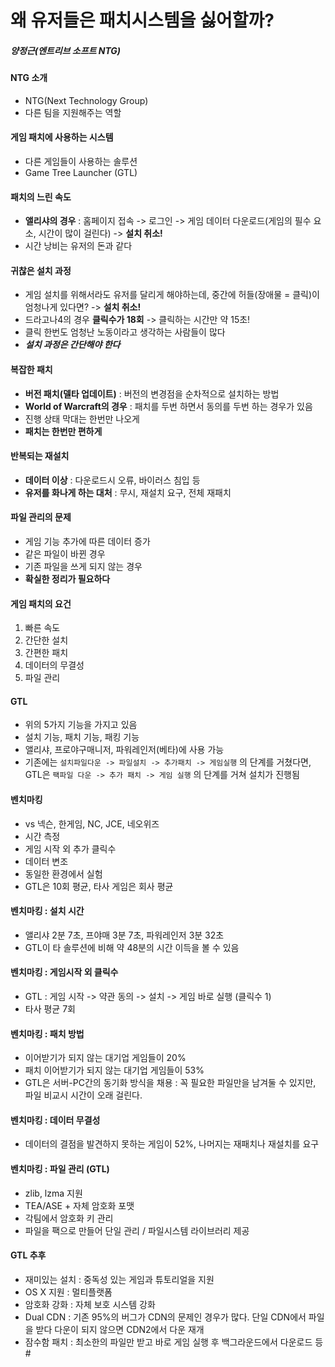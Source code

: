 # 왜 유저들은 패치시스템을 싫어할까?
##### 양정근(엔트리브 소프트 NTG)

#### NTG 소개
- NTG(Next Technology Group)
- 다른 팀을 지원해주는 역할

#### 게임 패치에 사용하는 시스템
- 다른 게임들이 사용하는 솔루션
- Game Tree Launcher (GTL)

#### 패치의 느린 속도
- **앨리샤의 경우** : 홈페이지 접속 -> 로그인 -> 게임 데이터 다운로드(게임의 필수 요소, 시간이 많이 걸린다) -> **설치 취소!**
- 시간 낭비는 유저의 돈과 같다

#### 귀찮은 설치 과정 
- 게임 설치를 위해서라도 유저를 달리게 해야하는데, 중간에 허들(장애물 = 클릭)이 엄청나게 있다면? -> **설치 취소!**
- 드라고나4의 경우 **클릭수가 18회** -> 클릭하는 시간만 약 15초!
- 클릭 한번도 엄청난 노동이라고 생각하는 사람들이 많다
- **_설치 과정은 간단해야 한다_**

#### 복잡한 패치
- **버전 패치(델타 업데이트)** : 버전의 변경점을 순차적으로 설치하는 방법
- **World of Warcraft의 경우** : 패치를 두번 하면서 동의를 두번 하는 경우가 있음
- 진행 상태 막대는 한번만 나오게
- **패치는 한번만 편하게**

#### 반복되는 재설치
- **데이터 이상** : 다운로드시 오류, 바이러스 침입 등
- **유저를 화나게 하는 대처** : 무시, 재설치 요구, 전체 재패치

#### 파일 관리의 문제
- 게임 기능 추가에 따른 데이터 증가
- 같은 파일이 바뀐 경우
- 기존 파일을 쓰게 되지 않는 경우
- **확실한 정리가 필요하다**

#### 게임 패치의 요건
1. 빠른 속도
2. 간단한 설치
3. 간편한 패치
4. 데이터의 무결성
5. 파일 관리

#### GTL
- 위의 5가지 기능을 가지고 있음
- 설치 기능, 패치 기능, 패킹 기능
- 앨리샤, 프로야구매니저, 파워레인저(베타)에 사용 가능
- 기존에는 `설치파일다운 -> 파일설치 -> 추가패치 -> 게임실행` 의 단계를 거쳤다면, GTL은 `팩파일 다운 -> 추가 패치 -> 게임 실행` 의 단계를 거쳐 설치가 진행됨


#### 벤치마킹
- vs 넥슨, 한게임, NC, JCE, 네오위즈
- 시간 측정
- 게임 시작 외 추가 클릭수
- 데이터 변조
- 동일한 환경에서 실험
- GTL은 10회 평균, 타사 게임은 회사 평균

#### 벤치마킹 : 설치 시간
- 앨리샤 2분 7초, 프야매 3분 7초, 파워레인저 3분 32초
- GTL이 타 솔루션에 비해 약 48분의 시간 이득을 볼 수 있음

#### 벤치마킹 : 게임시작 외 클릭수
- GTL : 게임 시작 -> 약관 동의 -> 설치 -> 게임 바로 실행 (클릭수 1)
- 타사 평균 7회

#### 벤치마킹 : 패치 방법 
- 이어받기가 되지 않는 대기업 게임들이 20%
- 패치 이어받기가 되지 않는 대기업 게임들이 53%
- GTL은 서버-PC간의 동기화 방식을 채용 : 꼭 필요한 파일만을 남겨둘 수 있지만, 파일 비교시 시간이 오래 걸린다.

#### 벤치마킹 : 데이터 무결성
- 데이터의 결점을 발견하지 못하는 게임이 52%, 나머지는 재패치나 재설치를 요구

#### 벤치마킹 : 파일 관리 (GTL)
- zlib, lzma 지원
- TEA/ASE + 자체 암호화 포맷
- 각팀에서 암호화 키 관리
- 파일을 팩으로 만들어 단일 관리 / 파일시스템 라이브러리 제공

#### GTL 추후
- 재미있는 설치 : 중독성 있는 게임과 튜토리얼을 지원
- OS X 지원 : 멀티플랫폼
- 암호화 강화 : 자체 보호 시스템 강화
- Dual CDN : 기존 95%의 버그가 CDN의 문제인 경우가 많다. 단일 CDN에서 파일을 받다 다운이 되지 않으면 CDN2에서 다운 재개
- 잠수함 패치 : 최소한의 파일만 받고 바로 게임 실행 후 백그라운드에서 다운로드 등#